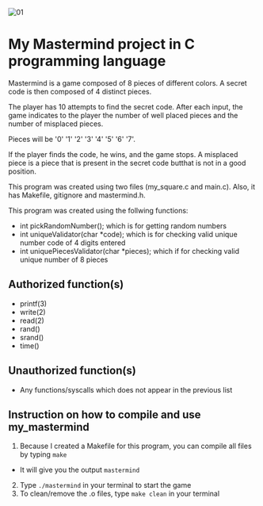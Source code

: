 ![01](https://user-images.githubusercontent.com/67286684/127747976-44c340a3-15a2-4499-a018-8e266d42f805.PNG)
# My Mastermind project in C programming language

Mastermind is a game composed of 8 pieces of different colors. A secret code is then composed of 4 distinct pieces.

The player has 10 attempts to find the secret code. After each input, the game indicates to the player the number of well placed pieces and the number of misplaced pieces.

Pieces will be '0' '1' '2' '3' '4' '5' '6' '7'.

If the player finds the code, he wins, and the game stops. A misplaced piece is a piece that is present in the secret code butthat is not in a good position.

This program was created using two files (my_square.c and main.c). Also, it has Makefile, gitignore and mastermind.h.

This program was created using the follwing functions:

- int pickRandomNumber(); which is for getting random numbers
- int uniqueValidator(char *code); which is for checking valid unique number code of 4 digits entered
- int uniquePiecesValidator(char *pieces); which if for checking valid unique number of 8 pieces

## Authorized function(s)

- printf(3)
- write(2)
- read(2)
- rand()
- srand()
- time()

## Unauthorized function(s)

- Any functions/syscalls which does not appear in the previous list

## Instruction on how to compile and use my_mastermind
1. Because I created a Makefile for this program, you can compile all files by typing `make`
- It will give you the output `mastermind`
2. Type `./mastermind` in your terminal to start the game
3. To clean/remove the .o files, type `make clean` in your terminal

